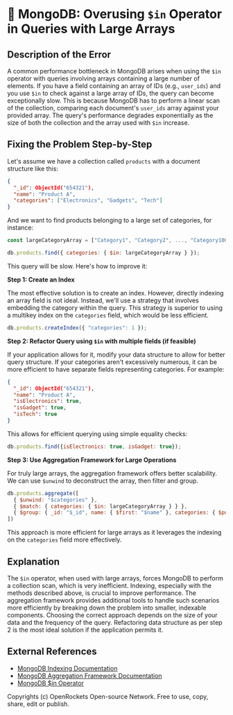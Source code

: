 # 🐞 MongoDB: Overusing `$in` Operator in Queries with Large Arrays


## Description of the Error

A common performance bottleneck in MongoDB arises when using the `$in` operator with queries involving arrays containing a large number of elements.  If you have a field containing an array of IDs (e.g., `user_ids`) and you use `$in` to check against a large array of IDs, the query can become exceptionally slow. This is because MongoDB has to perform a linear scan of the collection, comparing each document's `user_ids` array against your provided array.  The query's performance degrades exponentially as the size of both the collection and the array used with `$in` increase.

## Fixing the Problem Step-by-Step

Let's assume we have a collection called `products` with a document structure like this:

```json
{
  "_id": ObjectId("654321"),
  "name": "Product A",
  "categories": ["Electronics", "Gadgets", "Tech"]
}
```

And we want to find products belonging to a large set of categories, for instance:

```javascript
const largeCategoryArray = ["Category1", "Category2", ..., "Category1000"]; // Imagine a very large array

db.products.find({ categories: { $in: largeCategoryArray } }); 
```

This query will be slow.  Here's how to improve it:


**Step 1: Create an Index**

The most effective solution is to create an index.  However, directly indexing an array field is not ideal. Instead, we'll use a strategy that involves embedding the category within the query. This strategy is superior to using a multikey index on the `categories` field, which would be less efficient.

```javascript
db.products.createIndex({ "categories": 1 });
```


**Step 2: Refactor Query using `$in` with multiple fields (if feasible)**

If your application allows for it, modify your data structure to allow for better query structure.  If your categories aren't excessively numerous, it can be more efficient to have separate fields representing categories. For example:

```json
{
  "_id": ObjectId("654321"),
  "name": "Product A",
  "isElectronics": true,
  "isGadget": true,
  "isTech": true
}
```

This allows for efficient querying using simple equality checks:

```javascript
db.products.find({isElectronics: true, isGadget: true});
```

**Step 3:  Use Aggregation Framework for Large Operations**

For truly large arrays, the aggregation framework offers better scalability.  We can use `$unwind` to deconstruct the array, then filter and group.


```javascript
db.products.aggregate([
  { $unwind: "$categories" },
  { $match: { categories: { $in: largeCategoryArray } } },
  { $group: { _id: "$_id", name: { $first: "$name" }, categories: { $push: "$categories" } } }
])
```

This approach is more efficient for large arrays as it leverages the indexing on the `categories` field more effectively.


## Explanation

The `$in` operator, when used with large arrays, forces MongoDB to perform a collection scan, which is very inefficient.  Indexing, especially with the methods described above, is crucial to improve performance.  The aggregation framework provides additional tools to handle such scenarios more efficiently by breaking down the problem into smaller, indexable components.  Choosing the correct approach depends on the size of your data and the frequency of the query.  Refactoring data structure as per step 2 is the most ideal solution if the application permits it.


## External References

* [MongoDB Indexing Documentation](https://www.mongodb.com/docs/manual/indexes/)
* [MongoDB Aggregation Framework Documentation](https://www.mongodb.com/docs/manual/aggregation/)
* [MongoDB $in Operator](https://www.mongodb.com/docs/manual/reference/operator/query/in/)


Copyrights (c) OpenRockets Open-source Network. Free to use, copy, share, edit or publish.

